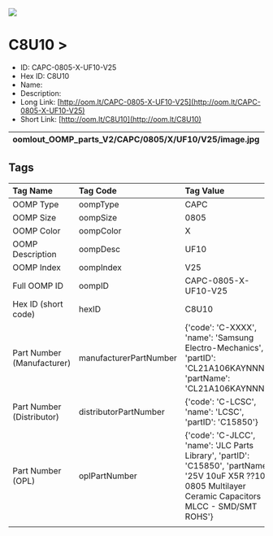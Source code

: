


  
![][im]
# C8U10 > 

- ID: CAPC-0805-X-UF10-V25
- Hex ID: C8U10
- Name: 
- Description: 
- Long Link: [http://oom.lt/CAPC-0805-X-UF10-V25](http://oom.lt/CAPC-0805-X-UF10-V25)
- Short Link: [http://oom.lt/C8U10](http://oom.lt/C8U10)
  

|oomlout_OOMP_parts_V2/CAPC/0805/X/UF10/V25/image.jpg|oomlout_OOMP_parts_V2/CAPC/0805/X/UF10/V25/image_Re.jpg|||
| :---: | :---: | :---: | :---: |

## Tags
  

|Tag Name|Tag Code|Tag Value|
| :--- | :--- | :--- |
|OOMP Type|oompType|CAPC|
|OOMP Size|oompSize|0805|
|OOMP Color|oompColor|X|
|OOMP Description|oompDesc|UF10|
|OOMP Index|oompIndex|V25|
|Full OOMP ID|oompID|CAPC-0805-X-UF10-V25|
|Hex ID (short code)|hexID|C8U10|
|Part Number (Manufacturer)|manufacturerPartNumber|{'code': 'C-XXXX', 'name': 'Samsung Electro-Mechanics', 'partID': 'CL21A106KAYNNNE', 'partName': 'CL21A106KAYNNNE'}|
|Part Number (Distributor)|distributorPartNumber|{'code': 'C-LCSC', 'name': 'LCSC', 'partID': 'C15850'}|
|Part Number (OPL)|oplPartNumber|{'code': 'C-JLCC', 'name': 'JLC Parts Library', 'partID': 'C15850', 'partName': '25V 10uF X5R ??10% 0805  Multilayer Ceramic Capacitors MLCC - SMD/SMT ROHS'}|
||||



[im]: oomlout_OOMP_parts_V2/CAPC/0805/X/UF10/V25/image_450.jpg
